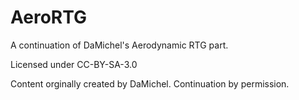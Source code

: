 # AeroRTG
A continuation of DaMichel's Aerodynamic RTG part.

Licensed under CC-BY-SA-3.0

Content orginally created by DaMichel. Continuation by permission.